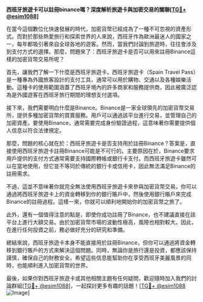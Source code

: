 **西班牙旅遊卡可以註冊binance嗎？深度解析旅遊卡與加密交易的關聯[[TG💪+ @esim1088](https://t.me/s/esim1088)]**

在當今這個數位化快速發展的時代，加密貨幣已經成為了一種不可忽視的資產形式。而對於那些熱愛旅行和探索世界的人來說，西班牙作為歐洲最迷人的國家之一，每年都吸引著來自全球各地的遊客。然而，當我們討論到旅遊時，往往會涉及到支付方式的選擇。那麼，問題來了：西班牙旅遊卡是否可以用來註冊Binance這樣的加密貨幣交易所呢？

首先，讓我們了解一下什麼是西班牙旅遊卡。西班牙旅遊卡（Spain Travel Pass）是一種專為外國旅客設計的支付工具，通常可以用於購物、交通以及各種娛樂活動。這種卡的使用範圍涵蓋了西班牙境內的許多商家和服務提供商，因此被廣泛認為是外國遊客在西班牙旅行期間的理想支付選項。

接下來，我們需要明白什麼是Binance。Binance是一家全球領先的加密貨幣交易所，提供多種加密貨幣的買賣服務。用戶可以通過該平台進行交易，並管理自己的加密資產。要使用Binance，通常需要完成身份驗證過程，這意味著你需要提供個人信息以符合法律規定。

那麼，問題的核心就在於：西班牙旅遊卡是否支持用於註冊Binance？答案是，直接使用西班牙旅遊卡註冊Binance可能是不可行的。主要原因在於，Binance要求用戶提供的支付方式通常需要支持國際轉帳或銀行卡支付。而西班牙旅遊卡雖然可以在當地使用，但它並不等同於傳統的銀行卡或信用卡，因此無法滿足Binance的註冊需求。

不過，這並不意味著你就完全無法使用西班牙旅遊卡來參與加密貨幣交易。你可以通過將西班牙旅遊卡上的資金轉移到你的銀行賬戶中，然後使用銀行賬戶來完成Binance的註冊過程。這樣一來，你就可以順利地開始你的加密貨幣之旅了。

此外，還有一個值得注意的點是，即使你成功註冊了Binance，也不建議直接在該平台上進行大額交易。由於加密貨幣市場的波動性極高，風險也相對較大。因此，在進行任何投資之前，務必做好充分的研究和準備。

總結來說，西班牙旅遊卡本身不能直接用於註冊Binance，但你可以通過將資金轉移到銀行賬戶的方式來解決這個問題。同時，無論你是旅行還是投資，都應該保持謹慎，確保自己的財務安全。希望這些信息能幫助你在享受西班牙美麗風景的同時，也能順利進入加密貨幣的世界。

最後，如果你對西班牙旅遊卡或其他相關主題有任何疑問，歡迎隨時加入我們的討論群組[[TG💪+ @esim1088](https://t.me/s/esim1088)]，一起探討更多有趣的話題！[[TG💪+ @esim1088](https://t.me/s/esim1088) ![Image](https://i.postimg.cc/4NQfJmqS/Snipaste-2025-05-13-00-14-12.png)]